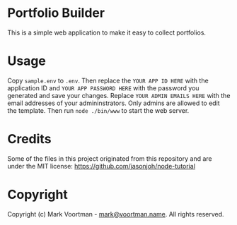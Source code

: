 # Portfolio Builder

This is a simple web application to make it easy to collect portfolios.

# Usage

Copy `sample.env` to `.env`. Then replace the `YOUR APP ID HERE` with the application ID and `YOUR APP PASSWORD HERE` with the password you generated and save your changes. Replace `YOUR ADMIN EMAILS HERE` with the email addresses of your admininstrators. Only admins are allowed to edit the template. Then run `node ./bin/www` to start the web server.

# Credits

Some of the files in this project originated from this repository and are under the MIT license: https://github.com/jasonjoh/node-tutorial

# Copyright

Copyright (c) Mark Voortman - mark@voortman.name. All rights reserved.

